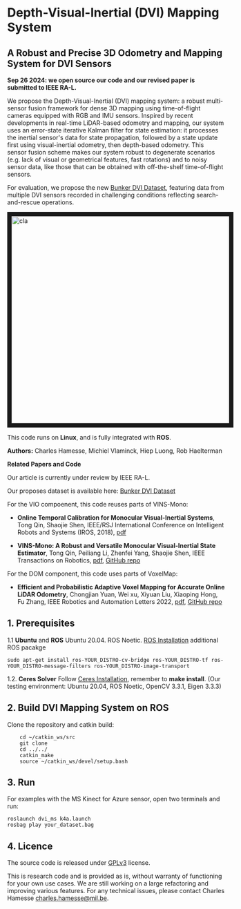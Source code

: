 # Depth-Visual-Inertial (DVI) Mapping System
## A Robust and Precise 3D Odometry and Mapping System for DVI Sensors

**Sep 26 2024: we open source our code and our revised paper is submitted to IEEE RA-L.**

We propose the Depth-Visual-Inertial (DVI) mapping system: a robust multi-sensor fusion framework for dense 3D mapping using time-of-flight cameras equipped with RGB and IMU sensors. Inspired by recent developments in real-time LiDAR-based odometry and mapping, our system uses an error-state iterative Kalman filter for state estimation: it processes the inertial sensor's data for state propagation, followed by a state update first using visual-inertial odometry, then depth-based odometry. This sensor fusion scheme makes our system robust to degenerate scenarios (e.g. lack of visual or geometrical features, fast rotations) and to noisy sensor data, like those that can be obtained with off-the-shelf time-of-flight sensors. 

For evaluation, we propose the new [Bunker DVI Dataset](https://charleshamesse.github.io/bunker-dvi-dataset), featuring data from multiple DVI sensors recorded in challenging conditions reflecting search-and-rescue operations.

<a href="https://www.youtube.com/embed/Nr6ZI32Nbs8" target="_blank"><img src="http://img.youtube.com/vi/Nr6ZI32Nbs8/0.jpg" 
alt="cla" width="640" height="480" border="10" /></a>

This code runs on **Linux**, and is fully integrated with **ROS**. 

**Authors:** Charles Hamesse, Michiel Vlaminck, Hiep Luong, Rob Haelterman

**Related Papers and Code**

Our article is currently under review by IEEE RA-L. 

Our proposes dataset is available here: [Bunker DVI Dataset](https://charleshamesse.github.io/bunker-dvi-dataset)

For the VIO compoenent, this code reuses parts of VINS-Mono:
* **Online Temporal Calibration for Monocular Visual-Inertial Systems**, Tong Qin, Shaojie Shen, IEEE/RSJ International Conference on Intelligent Robots and Systems (IROS, 2018),  [pdf](https://ieeexplore.ieee.org/abstract/document/8593603)

* **VINS-Mono: A Robust and Versatile Monocular Visual-Inertial State Estimator**, Tong Qin, Peiliang Li, Zhenfei Yang, Shaojie Shen, IEEE Transactions on Robotics, [pdf](https://ieeexplore.ieee.org/document/8421746/?arnumber=8421746&source=authoralert), [GitHub repo](https://github.com/HKUST-Aerial-Robotics/VINS-Mono)


For the DOM component, this code uses parts of VoxelMap:
* **Efficient and Probabilistic Adaptive Voxel Mapping for Accurate Online LiDAR Odometry**, Chongjian Yuan, Wei xu, Xiyuan Liu, Xiaoping Hong, Fu Zhang, IEEE Robotics and Automation Letters 2022, [pdf](https://arxiv.org/abs/2109.07082), [GitHub repo](https://github.com/hku-mars/VoxelMap)


## 1. Prerequisites
1.1 **Ubuntu** and **ROS**
Ubuntu  20.04.
ROS Noetic. [ROS Installation](http://wiki.ros.org/ROS/Installation)
additional ROS pacakge
```
sudo apt-get install ros-YOUR_DISTRO-cv-bridge ros-YOUR_DISTRO-tf ros-YOUR_DISTRO-message-filters ros-YOUR_DISTRO-image-transport
```

1.2. **Ceres Solver**
Follow [Ceres Installation](http://ceres-solver.org/installation.html), remember to **make install**.
(Our testing environment: Ubuntu 20.04, ROS Noetic, OpenCV 3.3.1, Eigen 3.3.3) 

## 2. Build DVI Mapping System on ROS
Clone the repository and catkin build:
```
    cd ~/catkin_ws/src
    git clone  
    cd ../../
    catkin_make
    source ~/catkin_ws/devel/setup.bash
```

## 3. Run
For examples with the MS Kinect for Azure sensor, open two terminals and run:
```
roslaunch dvi_ms k4a.launch
rosbag play your_dataset.bag
```

## 4. Licence
The source code is released under [GPLv3](http://www.gnu.org/licenses/) license.

This is research code and is provided as is, without warranty of functioning for your own use cases. We are still working on a large refactoring and improving various features. For any technical issues, please contact Charles Hamesse <charles.hamesse@mil.be>.


